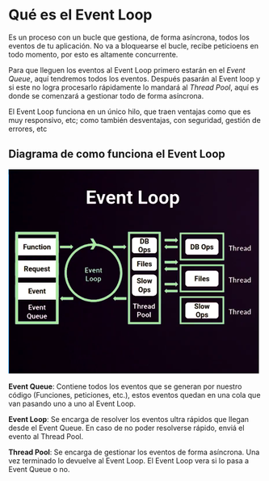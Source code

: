 # Qué es el Event Loop

Es un proceso con un bucle que gestiona, de forma asíncrona, todos los eventos de tu aplicación. No va a bloquearse el bucle, recibe peticioens en todo momento, por esto es altamente concurrente.

Para que lleguen los eventos al Event Loop primero estarán en el _Event Queue_, aquí tendremos todos los eventos. Después pasarán al Event loop y si este no logra procesarlo rápidamente lo mandará al _Thread Pool_, aquí es donde se comenzará a gestionar todo de forma asíncrona.

El Event Loop funciona en un único hilo, que traen ventajas como que es muy responsivo, etc; como también desventajas, con seguridad, gestión de errores, etc

## Diagrama de como funciona el Event Loop

![Diagrama de como funciona el Event Loop](event-loop.png "Diagrama de como funciona el Event Loop")

**Event Queue**: Contiene todos los eventos que se generan por nuestro código (Funciones, peticiones, etc.), estos eventos quedan en una cola que van pasando uno a uno al Event Loop.

**Event Loop**: Se encarga de resolver los eventos ultra rápidos que llegan desde el Event Queue. En caso de no poder resolverse rápido, enviá el evento al Thread Pool.

**Thread Pool**: Se encarga de gestionar los eventos de forma asíncrona. Una vez terminado lo devuelve al Event Loop. El Event Loop vera si lo pasa a Event Queue o no.
